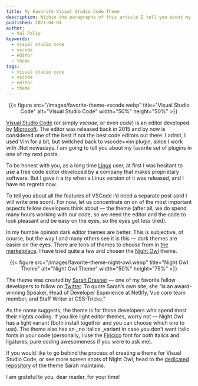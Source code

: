 ```yaml
---
title: My Favorite Visual Studio Code Theme
description: Within the paragraphs of this article I tell you about my favorite Visual Studio Code (vscode) theme.
published: 2021-04-04
author:
  - Val Paliy
keywords:
  - visual studio code
  - vscode
  - editor
  - theme
tags:
  - visual studio code
  - vscode
  - editor
  - theme
---
```


<div align="center">{{< figure src="/images/favorite-theme-vscode.webp" title="Visual Studio Code" alt="Visual Studio Code" width="50%" height="50%" >}}</div>

[Visual Studio Code](https://code.visualstudio.com/) (or simply _vscode_, or even _code_) is an editor developed by [Microsoft](https://valticus81.medium.com/microsoft.com). The editor was released back in 2015 and by now is considered one of the best if not the best code editors out there. I admit, I used Vim for a bit, but switched back to vscode+vim plugin, since I work with .Net nowadays. I am going to tell you about my favorite set of plugins in one of my next posts.

To be honest with you, as a long time [Linux](https://linux.org/) user, at first I was hesitant to use a free code editor developed by a company that makes proprietary software. But I gave it a try when a Linux version of it was released, and I have no regrets now.

To tell you about all the features of VSCode I’d need a separate post (and I will write one soon). For now, let us concentrate on on of the most important aspects fellow developers think about — the theme (after all, we do spend many hours working with our code, so we need the editor and the code to look pleasant and be easy on the eyes, so the eyes get less tired).

In my humble opinion dark editor themes are better. This is subjective, of course, but the way I and many others see it is this — dark themes are easier on the eyes. There are tons of themes to choose from in [the marketplace](https://marketplace.visualstudio.com/vscode). I have tried quite a few and chosen the [Night Owl](https://marketplace.visualstudio.com/items?itemName=sdras.night-owl) theme.

<div align="center">{{< figure src="/images/favorite-theme-night-owl.webp" title="Night Owl Theme" alt="Night Owl Theme" width="50%" height="75%" >}}</div>

The theme was created by [Sarah Drasner](https://sarah.dev/) — one of my favorite fellow developers to follow on [Twitter](https://twitter.com/). To quote Sarah’s own site, she “is an award-winning Speaker, Head of Developer Experience at Netlify, Vue core team member, and Staff Writer at CSS-Tricks.”

As the name suggests, the theme is for those developers who spend most their nights coding. If you like light editor themes, worry not — Night Owl has a light variant (both install together and you can choose which one to use). The theme also has an \_no italics \_variant in case you don’t want italic fonts in your code (personally, I use the [Firicico](https://github.com/kosimst/Firicico) font for both italics and ligatures; pure coding awesomeness if you were to ask me).

If you would like to go behind the process of creating a theme for Visual Studio Code, or see more screen shots of Night Owl, head to the [dedicated repository](https://github.com/sdras/night-owl-vscode-theme) of the theme Sarah maintains.

I am grateful to you, dear reader, for your time!
